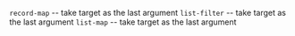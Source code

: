 `record-map` -- take target as the last argument
`list-filter` -- take target as the last argument
`list-map` -- take target as the last argument
